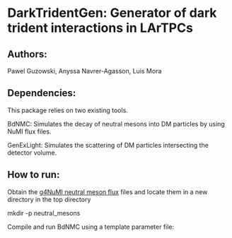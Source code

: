# DarkTridentGen: Generator of dark trident interactions in LArTPCs

## Authors:

Pawel Guzowski, Anyssa Navrer-Agasson, Luis Mora


## Dependencies:

This package relies on two existing tools.

BdNMC: Simulates the decay of neutral mesons into DM particles
by using NuMI flux files.

GenExLight: Simulates the scattering of DM particles intersecting
the detector volume. 


## How to run:

Obtain the [g4NuMI neutral meson flux](https://cernbox.cern.ch/s/U4uy7tRbj4gYYmo) files 
and locate them in a new directory in the top directory

mkdir -p neutral_mesons 

Compile and run BdNMC using a template parameter file:








